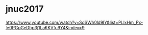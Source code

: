 # jnuc2017
https://www.youtube.com/watch?v=SdSWh0ld9IY&list=PLlxHm_Px-Ie0PGpGeDhp3j1LaKKVfu9Y4&index=9
